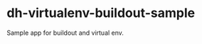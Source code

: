 dh-virtualenv-buildout-sample
=============================

Sample app for buildout and virtual env.
